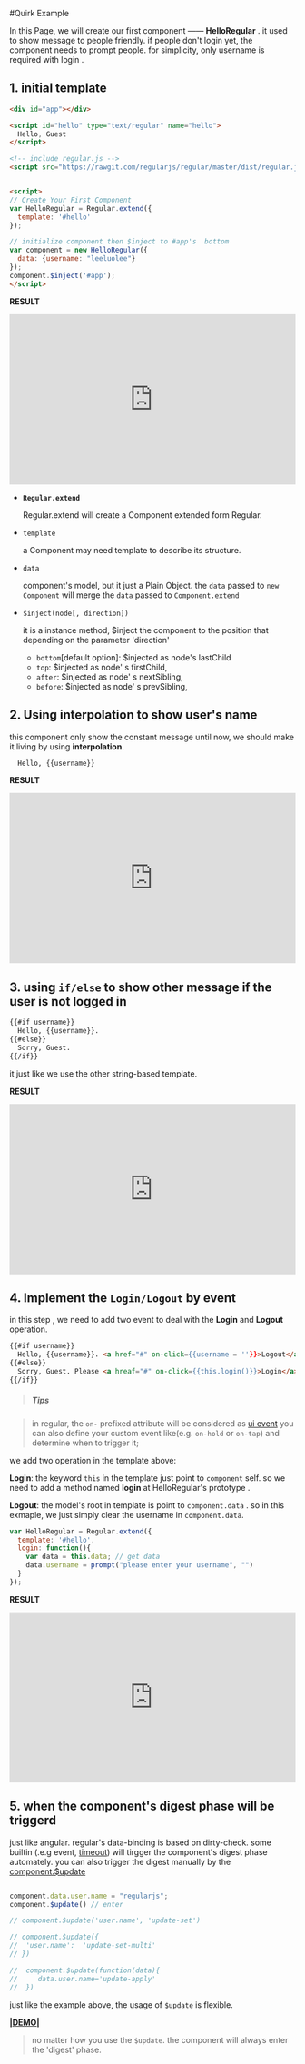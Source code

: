 
#Quirk Example

In this Page, we will create our first component —— __HelloRegular__ . it used to show  message to people friendly. if people don't login yet, the component needs to prompt people. for simplicity, only username is required with login .



## 1. initial template

```html
<div id="app"></div>

<script id="hello" type="text/regular" name="hello">
  Hello, Guest
</script>

<!-- include regular.js -->
<script src="https://rawgit.com/regularjs/regular/master/dist/regular.js"></script>


<script>
// Create Your First Component
var HelloRegular = Regular.extend({
  template: '#hello'
});

// initialize component then $inject to #app's  bottom
var component = new HelloRegular({
  data: {username: "leeluolee"}
});
component.$inject('#app'); 
</script>

```

__RESULT__


<iframe width="100%" height="300" src="http://jsfiddle.net/leeluolee/C2Gh9/embedded/result,js,html,resources" allowfullscreen="allowfullscreen" frameborder="0"></iframe>



* __`Regular.extend`__

  Regular.extend will create a Component extended form Regular. 

* `template`

  a Component may need template to describe its structure.


* `data`
  
  component's model, but it just a Plain Object.  the `data` passed to `new Component` will merge the `data` passed to `Component.extend`

<a name="$inject"></a>
* `$inject(node[, direction])`

  it is a instance method, $inject the component to the position that depending on the parameter 'direction'
    * `bottom`[default option]: $injected as node's lastChild 
    * `top`: $injected as node' s firstChild,
    * `after`: $injected as node' s nextSibling,
    * `before`: $injected as node' s prevSibling,






## 2. Using __interpolation__ to show user's name

this component only show the constant message until now, we should make it living by using __interpolation__.


```html
  Hello, {{username}}
```

__RESULT__

<iframe width="100%" height="300" src="http://jsfiddle.net/leeluolee/C2Gh9/8/embedded/result,js,html,resources" allowfullscreen="allowfullscreen" frameborder="0"></iframe>


## 3. using `if/else` to show other message if the user is not logged in 


```xml
{{#if username}}
  Hello, {{username}}.
{{#else}}
  Sorry, Guest.
{{/if}}
```

it just like we use the other string-based template.


__RESULT__

<iframe width="100%" height="300" src="http://jsfiddle.net/leeluolee/C2Gh9/9/embedded/result,js,html,resources" allowfullscreen="allowfullscreen" frameborder="0"></iframe>




## 4. Implement the `Login/Logout`  by event

in this step , we need to add two event to deal with the __Login__ and __Logout__ operation.

```html
{{#if username}}
  Hello, {{username}}. <a href="#" on-click={{username = ''}}>Logout</a>
{{#else}}
  Sorry, Guest. Please <a hreaf="#" on-click={{this.login()}}>Login</a>
{{/if}}

```

> <h5>Tips</h5>

>in regular,  the `on-` prefixed attribute will be considered as [ui event](../core/event.md)
> you can also define your custom event like(e.g. `on-hold` or `on-tap`) and determine when to trigger it;


we add two operation in the template above: 


__Login__: the keyword `this` in the template just point to `component` self. so we need to add a method named __login__ at HelloRegular's prototype .

__Logout__: the model's root in template is point to `component.data` . so in this exmaple, we just simply clear the username in `component.data`.



```javascript
var HelloRegular = Regular.extend({
  template: '#hello',
  login: function(){
    var data = this.data; // get data
    data.username = prompt("please enter your username", "")
  }
});

```

__RESULT__

<iframe width="100%" height="300" src="http://jsfiddle.net/leeluolee/C2Gh9/10/embedded/result,js,html,resources" allowfullscreen="allowfullscreen" frameborder="0"></iframe>




## 5. when the component's digest phase will be triggerd

just like angular. regular's data-binding is based on dirty-check. some builtin (.e.g event, [timeout](../core/use.html#timeout)) will tirgger the component's digest phase automately. you can also trigger the digest manually by the [component.$update](../core/binding.html#update)


```javascript

component.data.user.name = "regularjs";
component.$update() // enter

// component.$update('user.name', 'update-set')

// component.$update({
//  'user.name':  'update-set-multi'
// })

//  component.$update(function(data){
//     data.user.name='update-apply'
//  })
```

just like the example above, the usage of `$update` is flexible.


__[|DEMO|](http://fiddle.jshell.net/leeluolee/C2Gh9/5/)__ 


> no matter how you use the `$update`. the component will always enter the 'digest' phase.









